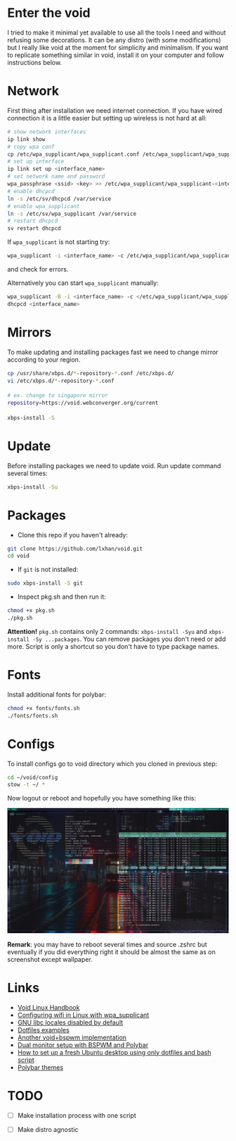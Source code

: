 # Enter the void

I tried to make it minimal yet available to use all the tools I need and without refusing some decorations. It can be any distro (with some modifications) but I really like void at the moment for simplicity and minimalism. If you want to replicate something similar in void, install it on your computer and follow instructions below.

# Network 

First thing after installation we need internet connection. If you have wired connection it is a little easier but setting up wireless is not hard at all:

```sh
# show network interfaces
ip link show
# copy wpa conf 
cp /etc/wpa_supplicant/wpa_supplicant.conf /etc/wpa_supplicant/wpa_supplicant-<interface_name>.conf
# set up interface
ip link set up <interface_name>
# set network name and password
wpa_passphrase <ssid> <key> >> /etc/wpa_supplicant/wpa_supplicant-<interface_name>.conf
# enable dhcpcd 
ln -s /etc/sv/dhcpcd /var/service
# enable wpa_supplicant
ln -s /etc/sv/wpa_supplicant /var/service
# restart dhcpcd
sv restart dhcpcd
```

If `wpa_supplicant` is not starting try:
```sh
wpa_supplicant -i <interface_name> -c /etc/wpa_supplicant/wpa_supplicant-<interface_name>.conf
```
and check for errors.

Alternatively you can start `wpa_supplicant` manually:
```sh
wpa_supplicant -B -i <interface_name> -c </etc/wpa_supplicant/wpa_supplicant-<interface_name>.conf
dhcpcd <interface_name>
```

# Mirrors

To make updating and installing packages fast we need to change mirror according to your region. 

```sh
cp /usr/share/xbps.d/*-repository-*.conf /etc/xbps.d/
vi /etc/xbps.d/*-repository-*.conf

# ex. change to singapore mirror
repository=https://void.webconverger.org/current

xbps-install -S
```

# Update

Before installing packages we need to update void. Run update command several times:

```sh
xbps-install -Su
```

# Packages

- Clone this repo if you haven't already:
```sh
git clone https://github.com/lxhan/void.git
cd void
```

- If `git` is not installed:
```sh
sudo xbps-install -S git
```

- Inspect pkg.sh and then run it:

```sh
chmod +x pkg.sh
./pkg.sh
```
**Attention!** `pkg.sh` contains only 2 commands: `xbps-install -Syu` and `xbps-install -Sy ...packages`. You can remove packages you don't need or add more. Script is only a shortcut so you don't have to type package names.

# Fonts

Install additional fonts for polybar:
```sh
chmod +x fonts/fonts.sh
./fonts/fonts.sh
```

# Configs

To install configs go to void directory which you cloned in previous step:

```sh
cd ~/void/config
stow -t ~/ *
```
Now logout or reboot and hopefully you have something like this:

![screenshot](https://raw.githubusercontent.com/lxhan/void/master/screenshots/2019-11-12-230518_1918x1079_scrot.png)

**Remark**: you may have to reboot several times and source .zshrc but eventually if you did everything right it should be almost the same as on screenshot except wallpaper.

# Links

- [Void Linux Handbook](https://docs.voidlinux.org/print.html)
- [Configuring wifi in Linux with wpa_supplicant](https://shapeshed.com/linux-wifi/)
- [GNU libc locales disabled by default](https://voidlinux.org/news/2013/05/libc-locales-disabled.html)
- [Dotfiles examples](https://github.com/jmdaly/dotfiles)
- [Another void+bspwm implementation](https://github.com/Speyll/void-bspwm)
- [Dual monitor setup with BSPWM and Polybar](https://protesilaos.com/codelog/multihead-bspwm-polybar/)
- [How to set up a fresh Ubuntu desktop using only dotfiles and bash script](https://victoria.dev/blog/how-to-set-up-a-fresh-ubuntu-desktop-using-only-dotfiles-and-bash-scripts/)
- [Polybar themes](https://github.com/adi1090x/polybar-themes)

# TODO

- [ ] Make installation process with one script
- [ ] Make distro agnostic

